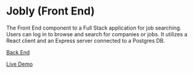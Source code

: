 # Jobly (Front End)

The Front End component to a Full Stack application for job searching. Users can log in to browse and search for companies or jobs. It utilizes a React client and an Express server connected to a Postgres DB.

[Back End](https://github.com/terchiem/express-jobly)

[Live Demo](http://r15-jobly-frontend.herokuapp.com/)
